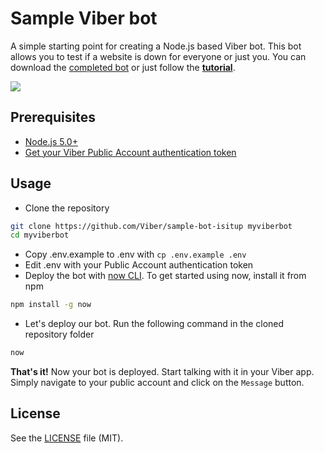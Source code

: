 # Sample Viber bot

A simple starting point for creating a Node.js based Viber bot. This bot allows you to test if a website is down for everyone or just you.
You can download the [completed bot](https://github.com/Viber/sample-bot-isitup/archive/master.zip) or just follow the [**tutorial**](docs/TUTORIAL.md).

![][1]

## Prerequisites

* [Node.js 5.0+](http://nodejs.org)
* [Get your Viber Public Account authentication token](https://support.viber.com/customer/en/portal/articles/2618216-creating-a-public-account?b_id=3838)

## Usage

* Clone the repository

```bash
git clone https://github.com/Viber/sample-bot-isitup myviberbot
cd myviberbot
```

* Copy .env.example to .env with `cp .env.example .env`
* Edit .env with your Public Account authentication token
* Deploy the bot with [now CLI](https://zeit.co/now/). To get started using now, install it from npm

```bash
npm install -g now
```

* Let's deploy our bot. Run the following command in the cloned repository folder

```bash
now
```

**That's it!** Now your bot is deployed. Start talking with it in your Viber app. Simply navigate to your public account and click on the `Message` button.

## License

See the [LICENSE](LICENSE.md) file (MIT).

[1]: output.gif
